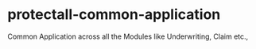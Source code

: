 # protectall-common-application
Common Application across all the Modules like Underwriting, Claim etc.,
